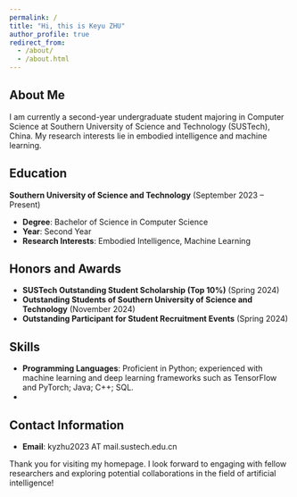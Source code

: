 ```yaml
---
permalink: /
title: "Hi, this is Keyu ZHU"
author_profile: true
redirect_from: 
  - /about/
  - /about.html
---
```


## About Me

I am currently a second-year undergraduate student majoring in Computer Science at Southern University of Science and Technology (SUSTech), China. My research interests lie in embodied intelligence and machine learning.

## Education

**Southern University of Science and Technology** (September 2023 – Present)

- **Degree**: Bachelor of Science in Computer Science
- **Year**: Second Year
- **Research Interests**: Embodied Intelligence, Machine Learning

## Honors and Awards

- **SUSTech Outstanding Student Scholarship (Top 10%)** (Spring 2024)
- **Outstanding Students of Southern University of Science and Technology** (November 2024)
- **Outstanding Participant for Student Recruitment Events** (Spring 2024)

## Skills

- **Programming Languages**: Proficient in Python; experienced with machine learning and deep learning frameworks such as TensorFlow and PyTorch; Java; C++; SQL.
- 
## Contact Information

- **Email**: kyzhu2023 AT mail.sustech.edu.cn

Thank you for visiting my homepage. I look forward to engaging with fellow researchers and exploring potential collaborations in the field of artificial intelligence! 

